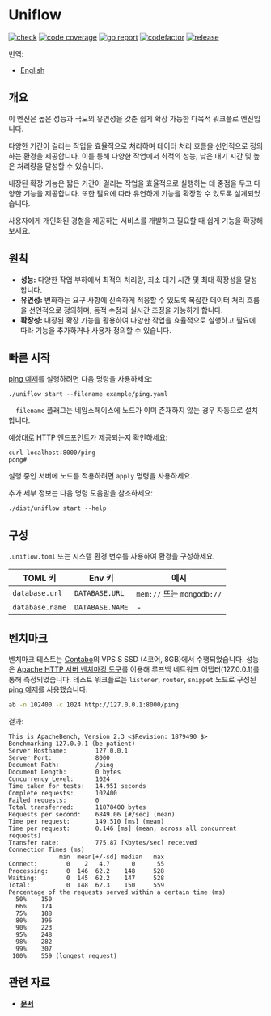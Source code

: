 # Uniflow

[![check][repo_check_img]][repo_check_url]
[![code coverage][go_code_coverage_img]][go_code_coverage_url]
[![go report][go_report_img]][go_report_url]
[![codefactor][repo_codefactor_img]][repo_codefactor_url]
[![release][repo_releases_img]][repo_releases_url]

번역:
  - [English](./README.md)

## 개요

이 엔진은 높은 성능과 극도의 유연성을 갖춘 쉽게 확장 가능한 다목적 워크플로 엔진입니다.

다양한 기간이 걸리는 작업을 효율적으로 처리하며 데이터 처리 흐름을 선언적으로 정의하는 환경을 제공합니다. 이를 통해 다양한 작업에서 최적의 성능, 낮은 대기 시간 및 높은 처리량을 달성할 수 있습니다.

내장된 확장 기능은 짧은 기간이 걸리는 작업을 효율적으로 실행하는 데 중점을 두고 다양한 기능을 제공합니다. 또한 필요에 따라 유연하게 기능을 확장할 수 있도록 설계되었습니다.

사용자에게 개인화된 경험을 제공하는 서비스를 개발하고 필요할 때 쉽게 기능을 확장해보세요.

## 원칙

- **성능:** 다양한 작업 부하에서 최적의 처리량, 최소 대기 시간 및 최대 확장성을 달성합니다.
- **유연성:** 변화하는 요구 사항에 신속하게 적응할 수 있도록 복잡한 데이터 처리 흐름을 선언적으로 정의하며, 동적 수정과 실시간 조정을 가능하게 합니다.
- **확장성:** 내장된 확장 기능을 활용하여 다양한 작업을 효율적으로 실행하고 필요에 따라 기능을 추가하거나 사용자 정의할 수 있습니다.

## 빠른 시작

[ping 예제](/examples/ping.yaml)를 실행하려면 다음 명령을 사용하세요:

```shell
./uniflow start --filename example/ping.yaml
```

`--filename` 플래그는 네임스페이스에 노드가 이미 존재하지 않는 경우 자동으로 설치합니다.

예상대로 HTTP 엔드포인트가 제공되는지 확인하세요:

```shell
curl localhost:8000/ping
pong#
```

실행 중인 서버에 노드를 적용하려면 `apply` 명령을 사용하세요.

추가 세부 정보는 다음 명령 도움말을 참조하세요:

```shell
./dist/uniflow start --help
```

## 구성

`.uniflow.toml` 또는 시스템 환경 변수를 사용하여 환경을 구성하세요.

| TOML 키         | Env 키           | 예시                   |
|------------------|------------------|-----------------------|
| `database.url`   | `DATABASE.URL`   | `mem://` 또는 `mongodb://` |
| `database.name`  | `DATABASE.NAME`  | -                     |

## 벤치마크

벤치마크 테스트는 [Contabo](https://contabo.com/)의 VPS S SSD (4코어, 8GB)에서 수행되었습니다. 성능은 [Apache HTTP 서버 벤치마킹 도구](https://httpd.apache.org/docs/2.4/programs/ab.html)를 이용해 루프백 네트워크 어댑터(127.0.0.1)를 통해 측정되었습니다. 테스트 워크플로는 `listener`, `router`, `snippet` 노드로 구성된 [ping 예제](/examples/ping.yaml)를 사용했습니다.

```sh
ab -n 102400 -c 1024 http://127.0.0.1:8000/ping
```

결과:

```
This is ApacheBench, Version 2.3 <$Revision: 1879490 $>
Benchmarking 127.0.0.1 (be patient)
Server Hostname:        127.0.0.1
Server Port:            8000
Document Path:          /ping
Document Length:        0 bytes
Concurrency Level:      1024
Time taken for tests:   14.951 seconds
Complete requests:      102400
Failed requests:        0
Total transferred:      11878400 bytes
Requests per second:    6849.06 [#/sec] (mean)
Time per request:       149.510 [ms] (mean)
Time per request:       0.146 [ms] (mean, across all concurrent requests)
Transfer rate:          775.87 [Kbytes/sec] received
Connection Times (ms)
              min  mean[+/-sd] median   max
Connect:        0    2   4.7      0      55
Processing:     0  146  62.2    148     528
Waiting:        0  145  62.2    147     528
Total:          0  148  62.3    150     559
Percentage of the requests served within a certain time (ms)
  50%    150
  66%    174
  75%    188
  80%    196
  90%    223
  95%    248
  98%    282
  99%    307
 100%    559 (longest request)
```

## 관련 자료

- [**문서**](/docs/README_kr.md)

<!-- Go -->

[go_download_url]: https://golang.org/dl/
[go_version_img]: https://img.shields.io/badge/Go-1.21+-00ADD8?style=for-the-badge&logo=go
[go_code_coverage_img]: https://codecov.io/gh/siyul-park/uniflow/graph/badge.svg?token=quEl9AbBcW
[go_code_coverage_url]: https://codecov.io/gh/siyul-park/uniflow
[go_report_img]: https://goreportcard.com/badge/github.com/siyul-park/uniflow
[go_report_url]: https://goreportcard.com/report/github.com/siyul-park/uniflow

<!-- Repository -->

[repo_url]: https://github.com/siyul-park/uniflow
[repo_issues_url]: https://github.com/siyul-park/uniflow/issues
[repo_pull_request_url]: https://github.com/siyul-park/uniflow/pulls
[repo_discussions_url]: https://github.com/siyul-park/uniflow/discussions
[repo_releases_img]: https://img.shields.io/github/release/siyul-park/uniflow.svg
[repo_releases_url]: https://github.com/siyul-park/uniflow/releases
[repo_wiki_url]: https://github.com/siyul-park/uniflow/wiki
[repo_wiki_img]: https://img.shields.io/badge/docs-wiki_page-blue?style=for-the-badge&logo=none
[repo_wiki_faq_url]: https://github.com/siyul-park/uniflow/wiki/FAQ
[repo_check_img]: https://github.com/siyul-park/uniflow/actions/workflows/check.yml/badge.svg
[repo_check_url]: https://github.com/siyul-park/uniflow/actions/workflows/check.yml
[repo_codefactor_img]: https://www.codefactor.io/repository/github/siyul-park/uniflow/badge
[repo_codefactor_url]: https://www.codefactor.io/repository/github/siyul-park/uniflow
